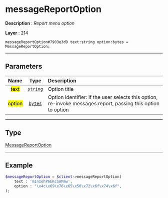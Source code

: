 # messageReportOption

**Description** : *Report menu option*

**Layer** : 214

```tl
messageReportOption#7903e3d9 text:string option:bytes = MessageReportOption;
```

---

## Parameters

| Name | Type | Description |
| :---: | :---: | :--- |
| <mark>text</mark> | [`string`](type/string) | Option title |
| <mark>option</mark> | [`bytes`](type/bytes) | Option identifier: if the user selects this option, re-invoke messages.report, passing this option to option |

---

## Type

[MessageReportOption](type/MessageReportOption)

---

## Example

```php
$messageReportOption = $client->messageReportOption(
	text : 'm1nIohP6EKcSAMaw',
	option : "\x4c\x69\x76\x65\x50\x72\x6f\x74\x6f",
);
```